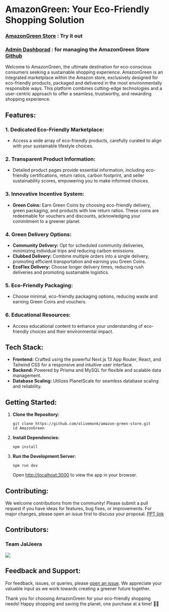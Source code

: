# AmazonGreen: Your Eco-Friendly Shopping Solution 

### [AmazonGreen Store](https://amazon-green-store.vercel.app) : Try it out
### [Admin Dashborad](https://amazon-green-one.vercel.app) : for managing the AmazonGreen Store <a href="https://github.com/olivemonk/amazon-green" target="_blank">Github</a>

Welcome to AmazonGreen, the ultimate destination for eco-conscious consumers seeking a sustainable shopping experience. AmazonGreen is an integrated marketplace within the Amazon store, exclusively designed for eco-friendly products, packaged and delivered in the most environmentally responsible ways. This platform combines cutting-edge technologies and a user-centric approach to offer a seamless, trustworthy, and rewarding shopping experience.

## Features:

### 1. **Dedicated Eco-Friendly Marketplace:**
   - Access a wide array of eco-friendly products, carefully curated to align with your sustainable lifestyle choices.

### 2. **Transparent Product Information:**
   - Detailed product pages provide essential information, including eco-friendly certifications, return ratios, carbon footprint, and seller sustainability scores, empowering you to make informed choices.

### 3. **Innovative Incentive System:**
   - **Green Coins:** Earn Green Coins by choosing eco-friendly delivery, green packaging, and products with low return ratios. These coins are redeemable for vouchers and discounts, acknowledging your commitment to a greener planet.

### 4. **Green Delivery Options:**
   - **Community Delivery:** Opt for scheduled community deliveries, minimizing individual trips and reducing carbon emissions.
   - **Clubbed Delivery:** Combine multiple orders into a single delivery, promoting efficient transportation and earning you Green Coins.
   - **EcoFlex Delivery:** Choose longer delivery times, reducing rush deliveries and promoting sustainable logistics.

### 5. **Eco-Friendly Packaging:**
   - Choose minimal, eco-friendly packaging options, reducing waste and earning Green Coins and vouchers.

### 6. **Educational Resources:**
   - Access educational content to enhance your understanding of eco-friendly choices and their environmental impact.

## Tech Stack:

- **Frontend:** Crafted using the powerful Next.js 13 App Router, React, and Tailwind CSS for a responsive and intuitive user interface.
- **Backend:** Powered by Prisma and MySQL for flexible and scalable data management.
- **Database Scaling:** Utilizes PlanetScale for seamless database scaling and reliability.

## Getting Started:

1. **Clone the Repository:**
   ```
   git clone https://github.com/olivemonk/amazon-green-store.git
   cd AmazonGreen
   ```

2. **Install Dependencies:**
   ```
   npm install
   ```

3. **Run the Development Server:**
   ```
   npm run dev
   ```
   Open [http://localhost:3000](http://localhost:3000) to view the app in your browser.

## Contributing:

We welcome contributions from the community! Please submit a pull request if you have ideas for features, bug fixes, or improvements. For major changes, please open an issue first to discuss your proposal.
[PPT link](https://docs.google.com/presentation/d/1yxq4BpbTNgJxloAdM1iZ3_kf8rCaA8TGbWU7FU6G0N8/edit?usp=sharing)

## Contributors:
 ### Team JalJeera
<a href="https://github.com/olivemonk/amazon-green-store/graphs/contributors">
  <img src="https://contrib.rocks/image?repo=olivemonk/amazon-green-store" />
</a>

## Feedback and Support:

For feedback, issues, or queries, please [open an issue](https://github.com/amazongreen/amazongreen/issues). We appreciate your valuable input as we work towards creating a greener future together.

Thank you for choosing AmazonGreen for your eco-friendly shopping needs! Happy shopping and saving the planet, one purchase at a time! 🌱🛒
